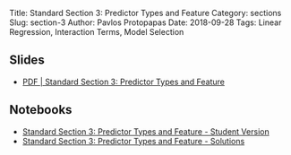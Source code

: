 Title: Standard Section 3: Predictor Types and Feature 
Category: sections
Slug: section-3
Author: Pavlos Protopapas
Date: 2018-09-28
Tags: Linear Regression, Interaction Terms,  Model Selection


## Slides

- [PDF | Standard Section 3: Predictor Types and Feature]({attach}presentation/section_3_slides.pdf)

## Notebooks

- [Standard Section 3: Predictor Types and Feature - Student Version]({filename}notebook/section_3_student.ipynb)
- [Standard Section 3: Predictor Types and Feature - Solutions]({filename}notebook/solutions/section_3_solutions.ipynb)